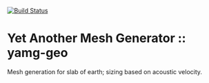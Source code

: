 [![Build Status](https://travis-ci.org/{ORG-or-USERNAME}/{REPO-NAME}.png?branch=master)](https://travis-ci.org/{krober10nd}/{yamg-geo})

# Yet Another Mesh Generator :: yamg-geo
Mesh generation for slab of earth; sizing based on acoustic velocity.
